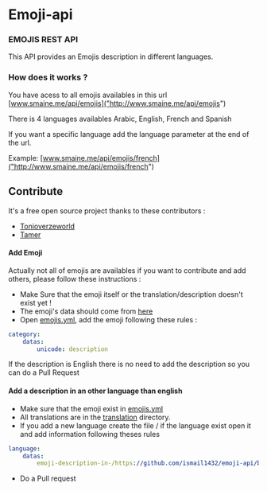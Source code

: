 Emoji-api
=========

### EMOJIS REST API


This API provides an Emojis description in different languages.

### How does it works ?

You have acess to all emojis availables in this url [www.smaine.me/api/emojis]("http://www.smaine.me/api/emojis")

There is 4 languages availables Arabic, English, French and Spanish

If you want a specific language add the language parameter at the end of the url.

Example: [www.smaine.me/api/emojis/french]("http://www.smaine.me/api/emojis/french")


## Contribute
It's a free open source project thanks to these contributors :
* [Tonioverzeworld](https://www.github.com/Tonioverzeworld)
* [Tamer](https://www.github.com/tamer-dev)

#### Add Emoji

Actually not all of emojis are availables if you want to contribute and add others, please follow these instructions :

* Make Sure that the emoji itself or the translation/description doesn't exist yet !
* The emoji's data should come from [here](https://www.apps.timwhitlock.info/emoji/tables/unicode)
* Open [emojis.yml](https://www.github.com/ismail1432/emoji-api/blob/master/app/config/fixtures/emojis.yml), add the emoji following these rules :

```yaml
category:
    datas:
        unicode: description
```
If the description is English there is no need to add the description so you can do a Pull Request

#### Add a description in an other language than english
* Make sure that the emoji exist in [emojis.yml](https://github.com/ismail1432/emoji-api/blob/master/app/config/fixtures/emojis.yml)
* All translations are in the [translation](https://github.com/ismail1432/emoji-api/tree/master/app/config/fixtures/translation) directory.
* If you add a new language create the file / if the language exist open it and add information following theses rules
```yaml
language:
    datas:
        emoji-description-in-/https://github.com/ismail1432/emoji-api/blob/master/app/config/fixtures/emojis.yml: language-translation
```
* Do a Pull request

